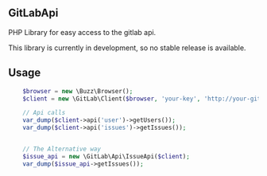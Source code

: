 GitLabApi
---------------

PHP Library for easy access to the gitlab api.

This library is currently in development, so no stable release is available.


Usage
---------------

```php
    $browser = new \Buzz\Browser();
    $client = new \GitLab\Client($browser, 'your-key', 'http://your-gitlab-server.com');

    // Api calls
    var_dump($client->api('user')->getUsers());
    var_dump($client->api('issues')->getIssues());


    // The Alternative way
    $issue_api = new \GitLab\Api\IssueApi($client);
    var_dump($issue_api->getIssues());
```